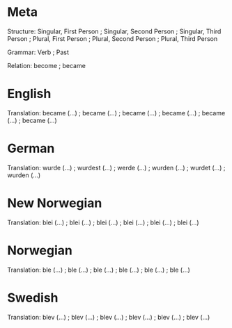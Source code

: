Meta
====

Structure: Singular, First Person ; Singular, Second Person ; Singular, Third Person ;
           Plural, First Person   ; Plural, Second Person   ; Plural, Third Person

Grammar:   Verb ; Past

Relation:  become ; became



English
=======

Translation: became (…) ; became (…) ; became (…) ;
             became (…) ; became (…) ; became (…)



German
======

Translation: wurde (…)  ; wurdest (…) ; werde (…)  ;
             wurden (…) ; wurdet (…)  ; wurden (…)



New Norwegian
=============

Translation: blei (…) ; blei (…) ; blei (…) ;
             blei (…) ; blei (…) ; blei (…)



Norwegian
=========

Translation: ble (…) ; ble (…) ; ble (…) ;
             ble (…) ; ble (…) ; ble (…)



Swedish
=======

Translation: blev (…) ; blev (…) ; blev (…) ;
             blev (…) ; blev (…) ; blev (…)
